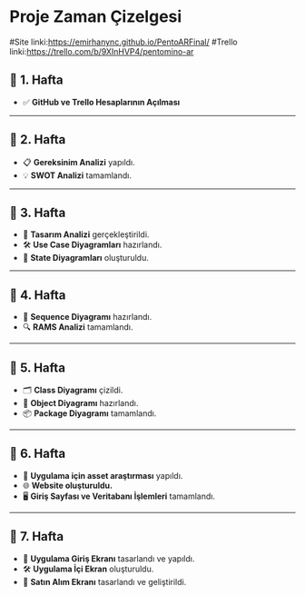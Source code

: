 # Proje Zaman Çizelgesi
#Site linki:https://emirhanync.github.io/PentoARFinal/
#Trello linki:https://trello.com/b/9XInHVP4/pentomino-ar

## 📅 1. Hafta
- ✅ **GitHub ve Trello Hesaplarının Açılması**

---

## 📅 2. Hafta
- 📋 **Gereksinim Analizi** yapıldı.
- 💡 **SWOT Analizi** tamamlandı.

---

## 📅 3. Hafta
- 🎨 **Tasarım Analizi** gerçekleştirildi.
- 🛠 **Use Case Diyagramları** hazırlandı.
- 🔄 **State Diyagramları** oluşturuldu.

---

## 📅 4. Hafta
- 🔗 **Sequence Diyagramı** hazırlandı.
- 🔍 **RAMS Analizi** tamamlandı.

---

## 📅 5. Hafta
- 🗂 **Class Diyagramı** çizildi.
- 🧩 **Object Diyagramı** hazırlandı.
- 📦 **Package Diyagramı** tamamlandı.

---

## 📅 6. Hafta
- 🎨 **Uygulama için asset araştırması** yapıldı.
- 🌐 **Website oluşturuldu.**
- 🖥 **Giriş Sayfası ve Veritabanı İşlemleri** tamamlandı.

---

## 📅 7. Hafta
- 📱 **Uygulama Giriş Ekranı** tasarlandı ve yapıldı.
- 🛠 **Uygulama İçi Ekran** oluşturuldu.
- 🛒 **Satın Alım Ekranı** tasarlandı ve geliştirildi.
